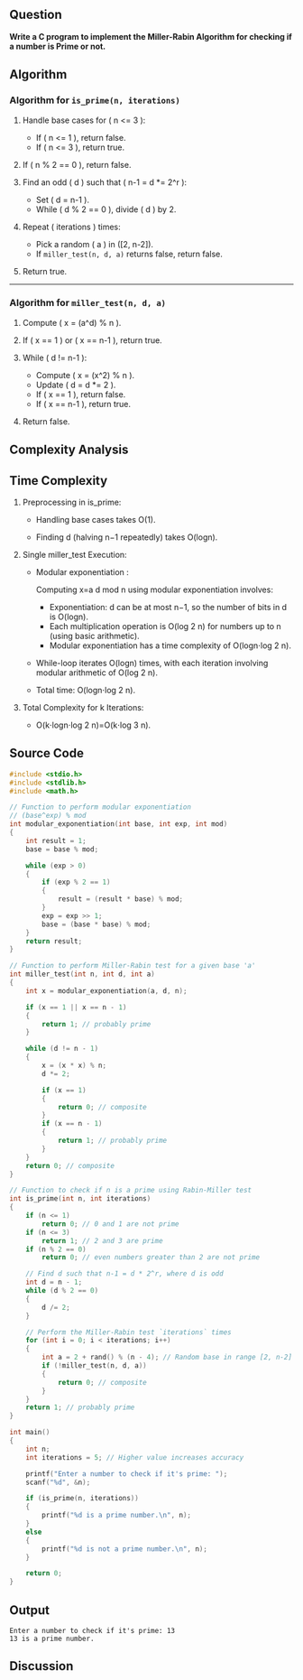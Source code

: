 ## Question
**Write a C program to implement the Miller-Rabin Algorithm for checking if a number is Prime or not.**

## Algorithm
### Algorithm for `is_prime(n, iterations)`

1. Handle base cases for \( n <= 3 \):
   - If \( n <= 1 \), return false.
   - If \( n <= 3 \), return true.

2. If \( n \% 2 == 0 \), return false.

3. Find an odd \( d \) such that \( n-1 = d *= 2^r \):
   - Set \( d = n-1 \).
   - While \( d \% 2 == 0 \), divide \( d \) by 2.

4. Repeat \( iterations \) times:
   - Pick a random \( a \) in \([2, n-2]\).
   - If `miller_test(n, d, a)` returns false, return false.

5. Return true.

---

### Algorithm for `miller_test(n, d, a)`

1. Compute \( x = (a^d) \% n \).

2. If \( x == 1 \) or \( x == n-1 \), return true.

3. While \( d != n-1 \):
   - Compute \( x = (x^2) \% n \).
   - Update \( d = d *= 2 \).
   - If \( x == 1 \), return false.
   - If \( x == n-1 \), return true.

4. Return false.

## Complexity Analysis
## Time Complexity
1. Preprocessing in is_prime:
   - Handling base cases takes O(1).

   - Finding d (halving n−1 repeatedly) takes O(logn).

2. Single miller_test Execution:
    - Modular exponentiation :

        Computing x=a d mod n using modular exponentiation involves:
        - Exponentiation: d can be at most n−1, so the number of bits in d is O(logn).
        - Each multiplication operation is O(log 2 n) for numbers up to n (using basic arithmetic).
        - Modular exponentiation has a time complexity of O(logn⋅log 2 n).

    - While-loop iterates O(logn) times, with each iteration involving modular arithmetic of O(log 2 n).

    - Total time: O(logn⋅log 2 n).

3. Total Complexity for k Iterations:

    - O(k⋅logn⋅log 2 n)=O(k⋅log 3 n).


## Source Code
```C
#include <stdio.h>
#include <stdlib.h>
#include <math.h>

// Function to perform modular exponentiation
// (base^exp) % mod
int modular_exponentiation(int base, int exp, int mod)
{
    int result = 1;
    base = base % mod;

    while (exp > 0)
    {
        if (exp % 2 == 1)
        {
            result = (result * base) % mod;
        }
        exp = exp >> 1;
        base = (base * base) % mod;
    }
    return result;
}

// Function to perform Miller-Rabin test for a given base 'a'
int miller_test(int n, int d, int a)
{
    int x = modular_exponentiation(a, d, n);

    if (x == 1 || x == n - 1)
    {
        return 1; // probably prime
    }

    while (d != n - 1)
    {
        x = (x * x) % n;
        d *= 2;

        if (x == 1)
        {
            return 0; // composite
        }
        if (x == n - 1)
        {
            return 1; // probably prime
        }
    }
    return 0; // composite
}

// Function to check if n is a prime using Rabin-Miller test
int is_prime(int n, int iterations)
{
    if (n <= 1)
        return 0; // 0 and 1 are not prime
    if (n <= 3)
        return 1; // 2 and 3 are prime
    if (n % 2 == 0)
        return 0; // even numbers greater than 2 are not prime

    // Find d such that n-1 = d * 2^r, where d is odd
    int d = n - 1;
    while (d % 2 == 0)
    {
        d /= 2;
    }

    // Perform the Miller-Rabin test `iterations` times
    for (int i = 0; i < iterations; i++)
    {
        int a = 2 + rand() % (n - 4); // Random base in range [2, n-2]
        if (!miller_test(n, d, a))
        {
            return 0; // composite
        }
    }
    return 1; // probably prime
}

int main()
{
    int n;
    int iterations = 5; // Higher value increases accuracy

    printf("Enter a number to check if it's prime: ");
    scanf("%d", &n);

    if (is_prime(n, iterations))
    {
        printf("%d is a prime number.\n", n);
    }
    else
    {
        printf("%d is not a prime number.\n", n);
    }

    return 0;
}


```

## Output
```
Enter a number to check if it's prime: 13
13 is a prime number.
```

## Discussion
